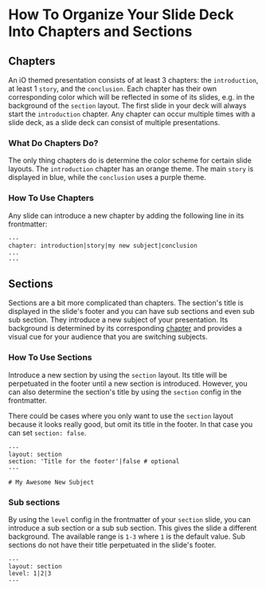 # How To Organize Your Slide Deck Into Chapters and Sections

## Chapters

An iO themed presentation consists of at least 3 chapters: the `introduction`, at least 1 `story`, and the `conclusion`. Each chapter has their own corresponding color which will be reflected in some of its slides, e.g. in the background of the `section` layout. The first slide in your deck will always start the `introduction` chapter. Any chapter can occur multiple times with a slide deck, as a slide deck can consist of multiple presentations.

### What Do Chapters Do?

The only thing chapters do is determine the color scheme for certain slide layouts. The `introduction` chapter has an orange theme. The main `story` is displayed in blue, while the `conclusion` uses a purple theme.

### How To Use Chapters

Any slide can introduce a new chapter by adding the following line in its frontmatter:

```
---
chapter: introduction|story|my new subject|conclusion
...
---
```

## Sections

Sections are a bit more complicated than chapters. The section's title is displayed in the slide's footer and you can have sub sections and even sub sub section. They introduce a new subject of your presentation. Its background is determined by its corresponding [chapter](#chapters) and provides a visual cue for your audience that you are switching subjects.

### How To Use Sections

Introduce a new section by using the `section` layout. Its title will be perpetuated in the footer until a new section is introduced. However, you can also determine the section's title by using the `section` config in the frontmatter.

There could be cases where you only want to use the `section` layout because it looks really good, but omit its title in the footer. In that case you can set `section: false`.

```
---
layout: section
section: 'Title for the footer'|false # optional
---

# My Awesome New Subject
```

### Sub sections

By using the `level` config in the frontmatter of your `section` slide, you can introduce a sub section or a sub sub section. This gives the slide a different background. The available range is `1-3` where `1` is the default value. Sub sections do not have their title perpetuated in the slide's footer.

```
---
layout: section
level: 1|2|3
---
```
